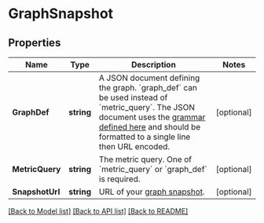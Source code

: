 # GraphSnapshot

## Properties

Name | Type | Description | Notes
------------ | ------------- | ------------- | -------------
**GraphDef** | **string** | A JSON document defining the graph. &#x60;graph_def&#x60; can be used instead of &#x60;metric_query&#x60;. The JSON document uses the [grammar defined here](https://docs.datadoghq.com/graphing/graphing_json/#grammar) and should be formatted to a single line then URL encoded. | [optional] 
**MetricQuery** | **string** | The metric query. One of &#x60;metric_query&#x60; or &#x60;graph_def&#x60; is required. | [optional] 
**SnapshotUrl** | **string** | URL of your [graph snapshot](https://docs.datadoghq.com/metrics/explorer/#snapshot). | [optional] 

[[Back to Model list]](../README.md#documentation-for-models) [[Back to API list]](../README.md#documentation-for-api-endpoints) [[Back to README]](../README.md)


